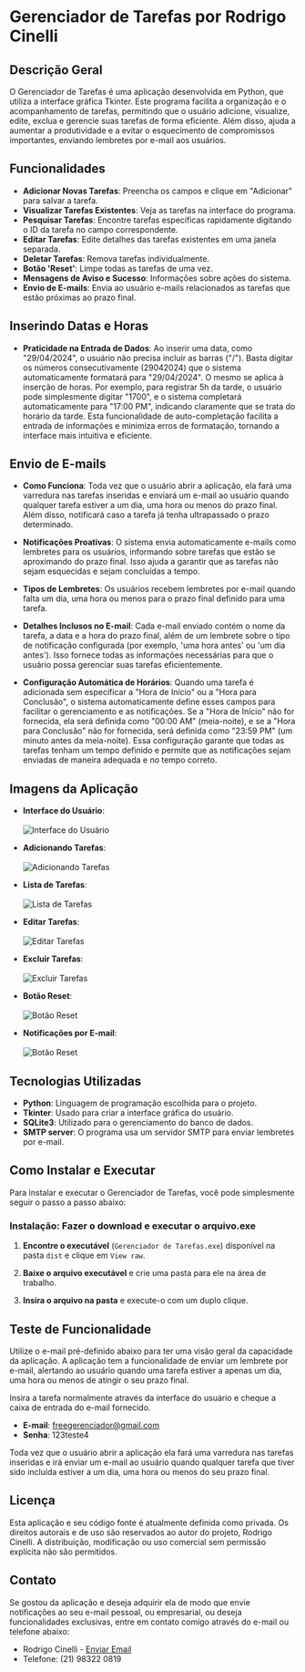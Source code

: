 # Gerenciador de Tarefas por Rodrigo Cinelli

## Descrição Geral

O Gerenciador de Tarefas é uma aplicação desenvolvida em Python, que utiliza a interface gráfica Tkinter. Este programa facilita a organização e o acompanhamento de tarefas, permitindo que o usuário adicione, visualize, edite, exclua e gerencie suas tarefas de forma eficiente. Além disso, ajuda a aumentar a produtividade e a evitar o esquecimento de compromissos importantes, enviando lembretes por e-mail aos usuários.

## Funcionalidades

- **Adicionar Novas Tarefas**: Preencha os campos e clique em "Adicionar" para salvar a tarefa.
- **Visualizar Tarefas Existentes**: Veja as tarefas na interface do programa.
- **Pesquisar Tarefas**: Encontre tarefas específicas rapidamente digitando o ID da tarefa no campo correspondente. 
- **Editar Tarefas**: Edite detalhes das tarefas existentes em uma janela separada.
- **Deletar Tarefas**: Remova tarefas individualmente.
- **Botão 'Reset'**: Limpe todas as tarefas de uma vez.
- **Mensagens de Aviso e Sucesso**: Informações sobre ações do sistema.
- **Envio de E-mails**: Envia ao usuário e-mails relacionados as tarefas que estão próximas ao prazo final.

## Inserindo Datas e Horas

- **Praticidade na Entrada de Dados**:  Ao inserir uma data, como "29/04/2024", o usuário não precisa incluir as barras ("/"). Basta digitar os números consecutivamente (29042024) que o sistema automaticamente formatará para "29/04/2024". O mesmo se aplica à inserção de horas. Por exemplo, para registrar 5h da tarde, o usuário pode simplesmente digitar "1700", e o sistema completará automaticamente para "17:00 PM", indicando claramente que se trata do horário da tarde. Esta funcionalidade de auto-completação facilita a entrada de informações e minimiza erros de formatação, tornando a interface mais intuitiva e eficiente.

## Envio de E-mails

- **Como Funciona**: Toda vez que o usuário abrir a aplicação, ela fará uma varredura nas tarefas inseridas e enviará um e-mail ao usuário quando qualquer tarefa estiver a um dia, uma hora ou menos do prazo final. Além disso, notificará caso a tarefa já tenha ultrapassado o prazo determinado.

- **Notificações Proativas**: O sistema envia automaticamente e-mails como lembretes para os usuários, informando sobre tarefas que estão se aproximando do prazo final. Isso ajuda a garantir que as tarefas não sejam esquecidas e sejam concluídas a tempo.

- **Tipos de Lembretes**: Os usuários recebem lembretes por e-mail quando falta um dia, uma hora ou menos para o prazo final definido para uma tarefa.

- **Detalhes Inclusos no E-mail**: Cada e-mail enviado contém o nome da tarefa, a data e a hora do prazo final, além de um lembrete sobre o tipo de notificação configurada (por exemplo, 'uma hora antes' ou 'um dia antes'). Isso fornece todas as informações necessárias para que o usuário possa gerenciar suas tarefas eficientemente.

- **Configuração Automática de Horários**: Quando uma tarefa é adicionada sem especificar a "Hora de Início" ou a "Hora para Conclusão", o sistema automaticamente define esses campos para facilitar o gerenciamento e as notificações. Se a "Hora de Início" não for fornecida, ela será definida como "00:00 AM" (meia-noite), e se a "Hora para Conclusão" não for fornecida, será definida como "23:59 PM" (um minuto antes da meia-noite). Essa configuração garante que todas as tarefas tenham um tempo definido e permite que as notificações sejam enviadas de maneira adequada e no tempo correto.

## Imagens da Aplicação

- **Interface do Usuário**:<br><br><img src="https://github.com/RodCinelli/Executavel-Gerenciador-de-Tarefas/raw/main/images/interface_de_usuario.png" alt="Interface do Usuário"><br>

- **Adicionando Tarefas**:<br><br><img src="https://github.com/RodCinelli/Executavel-Gerenciador-de-Tarefas/raw/main/images/adicionando_tarefas.png" alt="Adicionando Tarefas"><br>

- **Lista de Tarefas**:<br><br><img src="https://github.com/RodCinelli/Executavel-Gerenciador-de-Tarefas/raw/main/images/lista_de_tarefas.png" alt="Lista de Tarefas"><br>

- **Editar Tarefas**:<br><br><img src="https://github.com/RodCinelli/Executavel-Gerenciador-de-Tarefas/raw/main/images/editar_tarefas.png" alt="Editar Tarefas"><br>

- **Excluir Tarefas**:<br><br><img src="https://github.com/RodCinelli/Executavel-Gerenciador-de-Tarefas/raw/main/images/excluir_tarefas.png" alt="Excluir Tarefas"><br>

- **Botão Reset**:<br><br><img src="https://github.com/RodCinelli/Executavel-Gerenciador-de-Tarefas/raw/main/images/botao_reset.png" alt="Botão Reset"><br>

- **Notificações por E-mail**:<br><br><img src="https://github.com/RodCinelli/Executavel-Gerenciador-de-Tarefas/raw/main/images/notificacoes_por_email1.png" alt="Botão Reset"><br>

## Tecnologias Utilizadas

- **Python**: Linguagem de programação escolhida para o projeto.
- **Tkinter**: Usado para criar a interface gráfica do usuário.
- **SQLite3**: Utilizado para o gerenciamento do banco de dados.
- **SMTP server**: O programa usa um servidor SMTP para enviar lembretes por e-mail.

## Como Instalar e Executar

Para instalar e executar o Gerenciador de Tarefas, você pode simplesmente seguir o passo a passo abaixo:

### Instalação: Fazer o download e executar o arquivo.exe

1. **Encontre o executável** (`Gerenciador de Tarefas.exe`) disponível na pasta `dist` e clique em `View raw`.

2. **Baixe o arquivo executável** e crie uma pasta para ele na área de trabalho.

2. **Insira o arquivo na pasta** e execute-o com um duplo clique.

## Teste de Funcionalidade

Utilize o e-mail pré-definido abaixo para ter uma visão geral da capacidade da aplicação. A aplicação tem a funcionalidade de enviar um lembrete por e-mail, alertando ao usuário quando uma tarefa estiver a apenas um dia, uma hora ou menos de atingir o seu prazo final.

Insira a tarefa normalmente através da interface do usuário e cheque a caixa de entrada do e-mail fornecido.

- **E-mail**: freegerenciador@gmail.com
- **Senha**: 123teste4

Toda vez que o usuário abrir a aplicação ela fará uma varredura nas tarefas inseridas e irá enviar um e-mail ao usuário quando qualquer tarefa que tiver sido incluída estiver a um dia, uma hora ou menos do seu prazo final.

## Licença

Esta aplicação e seu código fonte é atualmente definida como privada. Os direitos autorais e de uso são reservados ao autor do projeto, Rodrigo Cinelli. A distribuição, modificação ou uso comercial sem permissão explícita não são permitidos.

## Contato

Se gostou da aplicação e deseja adquirir ela de modo que envie notificações ao seu e-mail pessoal, ou empresarial, ou deseja funcionalidades exclusivas, entre em contato comigo através do e-mail ou telefone abaixo:

- Rodrigo Cinelli - [Enviar Email](mailto:rodcinelli@gmail.com)
- Telefone: (21) 98322 0819
